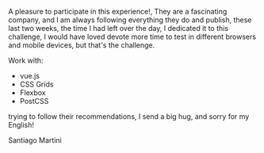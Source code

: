A pleasure to participate in this experience!, They are a fascinating company, and I am always following everything they do and publish, these last two weeks, the time I had left over the day, I dedicated it to this challenge, I would have loved devote more time to test in different browsers and mobile devices, but that's the challenge.

Work with:
- vue.js
- CSS Grids
- Flexbox
- PostCSS

trying to follow their recommendations, I send a big hug, and sorry for my English!

Santiago Martini
